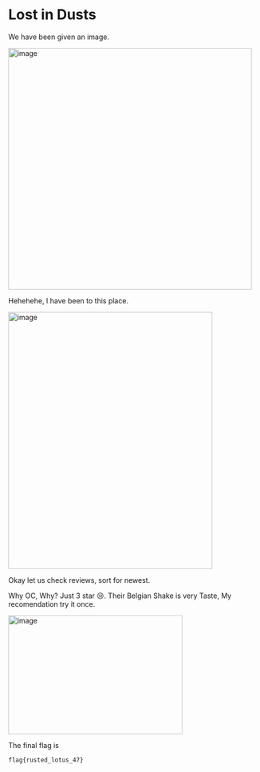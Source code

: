 # Lost in Dusts

We have been given an image.<br>

<img width="488" height="484" alt="image" src="https://github.com/user-attachments/assets/eeba3463-11dd-4a8e-b2bb-f7d619ba2760" />

Hehehehe, I have been to this place.<br>


<img width="409" height="515" alt="image" src="https://github.com/user-attachments/assets/4ac5f870-3959-47ae-bb93-058a7405da15" /> <br>


Okay let us check reviews, sort for newest. 

Why OC, Why? Just 3 star 😢.
Their Belgian Shake is very Taste, My recomendation try it once.<br>

<img width="349" height="238" alt="image" src="https://github.com/user-attachments/assets/2360129d-1071-41dd-bd65-a09efefa166d" /> <br>

The final flag is 
```bash
flag{rusted_lotus_47}
```

